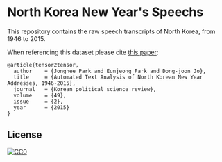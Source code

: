 # North Korea New Year's Speechs

This repository contains the raw speech transcripts of North Korea, from 1946 to 2015.

When referencing this dataset please cite [this paper](http://www.dbpia.co.kr/Journal/ArticleDetail/NODE06388044):

```
@article{tensor2tensor,
  author    = {Jonghee Park and Eunjeong Park and Dong-joon Jo},
  title     = {Automated Text Analysis of North Korean New Year Addresses, 1946-2015},
  journal   = {Korean political science review},
  volume    = {49},
  issue     = {2},
  year      = {2015}
}
```

## License

<p xmlns:dct="http://purl.org/dc/terms/">
  <a rel="license"
     href="http://creativecommons.org/publicdomain/zero/1.0/">
    <img src="http://i.creativecommons.org/p/zero/1.0/88x31.png" style="border-style: none;" alt="CC0" />
  </a>
</p>
